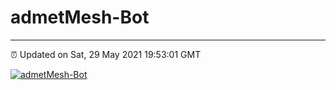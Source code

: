 # admetMesh-Bot
---
⏰ Updated on Sat, 29 May 2021 19:53:01 GMT

[![admetMesh-Bot](https://github.com/kotori-y/admetMesh-bot/actions/workflows/main.yml/badge.svg)](https://github.com/kotori-y/admetMesh-bot/actions/workflows/main.yml)
